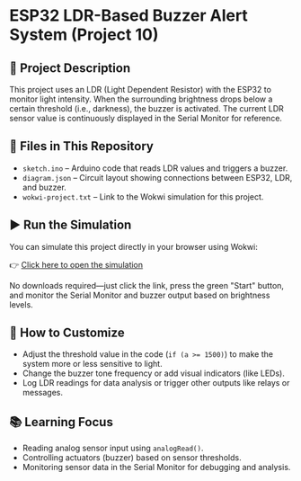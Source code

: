 # ESP32 LDR-Based Buzzer Alert System (Project 10)

## 🚦 Project Description

This project uses an LDR (Light Dependent Resistor) with the ESP32 to monitor light intensity. When the surrounding brightness drops below a certain threshold (i.e., darkness), the buzzer is activated. The current LDR sensor value is continuously displayed in the Serial Monitor for reference.

## 📁 Files in This Repository

- `sketch.ino` – Arduino code that reads LDR values and triggers a buzzer.
- `diagram.json` – Circuit layout showing connections between ESP32, LDR, and buzzer.
- `wokwi-project.txt` – Link to the Wokwi simulation for this project.

## ▶️ Run the Simulation

You can simulate this project directly in your browser using Wokwi:

👉 [Click here to open the simulation](https://wokwi.com/projects/432200790700493825)

No downloads required—just click the link, press the green "Start" button, and monitor the Serial Monitor and buzzer output based on brightness levels.

## 🔧 How to Customize

- Adjust the threshold value in the code (`if (a >= 1500)`) to make the system more or less sensitive to light.
- Change the buzzer tone frequency or add visual indicators (like LEDs).
- Log LDR readings for data analysis or trigger other outputs like relays or messages.

## 📚 Learning Focus

- Reading analog sensor input using `analogRead()`.
- Controlling actuators (buzzer) based on sensor thresholds.
- Monitoring sensor data in the Serial Monitor for debugging and analysis.
